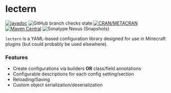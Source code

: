 # lectern
[![javadoc](https://javadoc.io/badge2/me.machinemaker/lectern/javadoc.svg)](https://javadoc.io/doc/me.machinemaker/lectern)
![GitHub branch checks state](https://img.shields.io/github/checks-status/MC-Machinations/lectern/master)
[![CRAN/METACRAN](https://img.shields.io/cran/l/gputools)](LICENSE)
[![Maven Central](https://img.shields.io/maven-central/v/me.machinemaker/lectern?label=stable)](https://search.maven.org/search?q=g:me.machinemaker%20AND%20a:lectern)
![Sonatype Nexus (Snapshots)](https://img.shields.io/nexus/s/me.machinemaker/lectern?server=https%3A%2F%2Foss.sonatype.org&label=dev)

`lectern` is a YAML-based configuration library designed for use in Minecraft plugins (but could probably be used elsewhere).

### Features
* Create configurations via builders **OR** class/field annotations
* Configurable descriptions for each config setting/section
* Reloading/Saving
* Custom object serialization/deserialization
